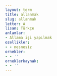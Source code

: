 ```yaml
---
layout: term
title: allanmak
slug: allanmak
letter: A
lisan: Türkçe
anlamlar:
- Allama işi yapılmak
ozellikler:
- - nesnesiz
ornekler:
- - ''
orneklerkaynak:
- - ''
---
```

